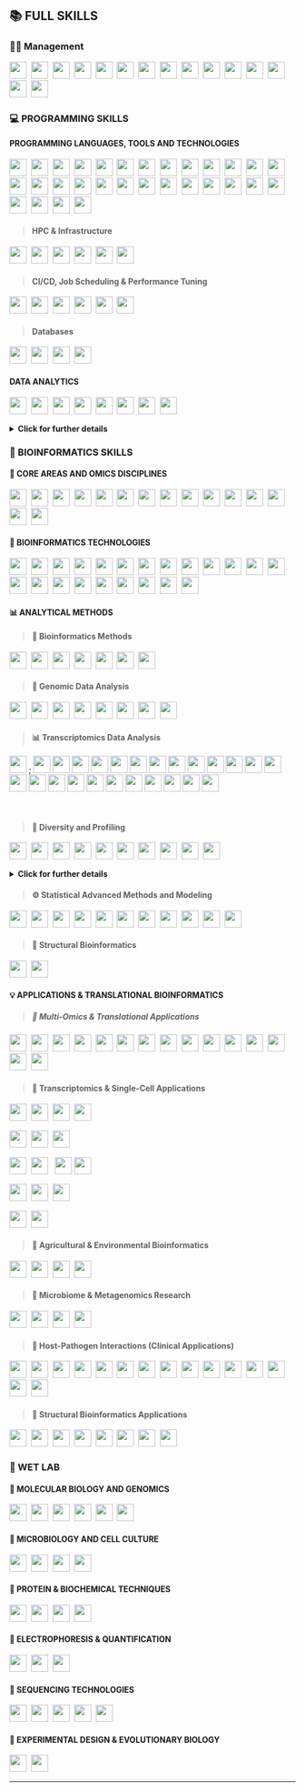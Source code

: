 
## 📚 FULL SKILLS

<!-- MANAGEMENT SKILLS -->
### 👨‍💼 Management
<img src="https://img.shields.io/badge/-Leadership-1CA9C9?style=flat" height="30">&nbsp;
<img src="https://img.shields.io/badge/-Communication-1CA9C9?style=flat" height="30">&nbsp;
<img src="https://img.shields.io/badge/-Teamwork-1CA9C9?style=flat" height="30">&nbsp;
<img src="https://img.shields.io/badge/-Strategic_Thinking-1CA9C9?style=flat" height="30">&nbsp;
<img src="https://img.shields.io/badge/-Agile_Methodologies-1CA9C9?style=flat" height="30">&nbsp;
<img src="https://img.shields.io/badge/-Scrum-1CA9C9?style=flat" height="30">&nbsp;
<img src="https://img.shields.io/badge/-Kanban-1CA9C9?style=flat" height="30">&nbsp;
<img src="https://img.shields.io/badge/-Mentoring-1CA9C9?style=flat" height="30">&nbsp;
<img src="https://img.shields.io/badge/-Team_Building-1CA9C9?style=flat" height="30">&nbsp;
<img src="https://img.shields.io/badge/-Feedback_and_Coaching-1CA9C9?style=flat" height="30">&nbsp;
<img src="https://img.shields.io/badge/-Interpersonal_Skills-1CA9C9?style=flat" height="30">&nbsp;
<img src="https://img.shields.io/badge/-Creativity_and_Innovation-1CA9C9?style=flat" height="30">&nbsp;
<img src="https://img.shields.io/badge/-Adaptability-1CA9C9?style=flat" height="30">&nbsp;
<img src="https://img.shields.io/badge/-Problem_Solving-1CA9C9?style=flat" height="30">&nbsp;
<img src="https://img.shields.io/badge/-Project_Management-1CA9C9?style=flat" height="30">&nbsp;


### 💻 PROGRAMMING SKILLS

#### PROGRAMMING LANGUAGES, TOOLS AND TECHNOLOGIES

<img src="https://img.shields.io/badge/-Python-05122A?style=flat&logo=python" height="30">&nbsp;
<img src="https://img.shields.io/badge/R-05122A?style=flat&logo=r&logoColor=blue&color=0B2C4A" height="30">&nbsp;
<img src="https://img.shields.io/badge/Shell_Script-05122A?style=flat&logo=gnu-bash&logoColor=white" height="30">&nbsp;
<img src="https://img.shields.io/badge/-Perl-05122A?style=flat&logo=perl" height="30">&nbsp;
<img src="https://img.shields.io/badge/-BASH-05122A?style=flat&logo=gnu-bash" height="30">&nbsp;
<img src="https://img.shields.io/badge/-Linux_Systems-005571?style=flat&logo=linux" height="30">&nbsp;
<img src="https://img.shields.io/badge/-Docker-005571?style=flat&logo=docker" height="30">&nbsp;
<img src="https://img.shields.io/badge/-Snakemake-005571?style=flat" height="30">&nbsp;
<img src="https://img.shields.io/badge/-Nextflow-005571?style=flat" height="30">&nbsp;
<img src="https://img.shields.io/badge/VIM-109989.svg?&style=flat&logo=vim&logoColor=white" height="30">&nbsp;
<img src="https://img.shields.io/badge/fastapi-109989?style=flat&logo=FASTAPI&logoColor=white" height="30">&nbsp;
<img src="https://img.shields.io/badge/-Git_&_Version_Control-109989?style=flat&logo=git" height="30">&nbsp;
<img src="https://img.shields.io/badge/-Jupyter_Notebooks-109989?style=flat&logo=jupyter" height="30">&nbsp;
<img src="https://img.shields.io/badge/-RMarkdown-109989?style=flat" height="30">&nbsp;
<img src="https://img.shields.io/badge/-Regular_Expressions-109989?style=flat" height="30">&nbsp;
<img src="https://img.shields.io/badge/-Markdown_&_LaTeX_for_Docs-109989?style=flat" height="30">&nbsp;
<img src="https://img.shields.io/badge/Jupyter-44A833.svg?&style=flat&logo=Jupyter&logoColor=white" height="30">&nbsp;
<img src="https://img.shields.io/badge/conda-44A833.svg?&style=flat&logo=anaconda&logoColor=white" height="30">&nbsp;
<img src="https://img.shields.io/badge/-Conda/Virtualenv-44A833?style=flat" height="30">&nbsp;
<img src="https://img.shields.io/badge/-Poetry-44A833?style=flat&logo=python&logoColor=white" height="30">&nbsp;
<img src="https://img.shields.io/badge/RStudio-44A833?style=flat&logo=RStudio&logoColor=white" height="30">&nbsp;
<img src="https://img.shields.io/badge/Visual_Studio_Code-44A833?style=flat&logo=visual%20studio%20code&logoColor=white" height="30">&nbsp;
<img src="https://img.shields.io/badge/-Software_Development-092E20?style=flat" height="30">&nbsp;
<img src="https://img.shields.io/badge/Django-092E20?style=flat&logo=django&logoColor=white" height="30">&nbsp;
<img src="https://img.shields.io/badge/Flask-092E20?style=flat&logo=flask&logoColor=white" height="30">&nbsp;
<img src="https://img.shields.io/badge/-R_Shiny-092E20?style=flat&logo=r" height="30">&nbsp;
<img src="https://img.shields.io/badge/Amazon_AWS-232F3E?style=flat&logo=amazon-aws&logoColor=white" height="30">&nbsp;
<img src="https://img.shields.io/badge/-AWS,_GCP,_Azure-232F3E?style=flat" height="30">&nbsp;
<img src="https://img.shields.io/badge/-Cloud_Computing-232F3E?style=flat" height="30">&nbsp;
<img src="https://img.shields.io/badge/-Virtualization_(VirtualBox,_VMWare)-232F3E?style=flat" height="30">&nbsp;

> #### HPC & Infrastructure

<img src="https://img.shields.io/badge/-HPC-87CEFA?style=flat" height="30">&nbsp;
<img src="https://img.shields.io/badge/-Sys_Administration-87CEFA?style=flat" height="30">&nbsp;
<img src="https://img.shields.io/badge/-Cluster_and_Server_Design-87CEFA?style=flat" height="30">&nbsp;
<img src="https://img.shields.io/badge/-Hardware_Knowledge-87CEFA?style=flat" height="30">&nbsp;
<img src="https://img.shields.io/badge/-Backup_and_Disaster_Recovery-87CEFA?style=flat" height="30">&nbsp;
<img src="https://img.shields.io/badge/-Security_&_Permissions_Management-87CEFA?style=flat" height="30">&nbsp;

> #### CI/CD, Job Scheduling & Performance Tuning

<img src="https://img.shields.io/badge/-Shell_Scripting_for_Maintenance-1E90E8?style=flat" height="30">&nbsp;
<img src="https://img.shields.io/badge/-CI/CD_(GitHub_Actions,_GitLab_CI)-1E90E8?style=flat" height="30">&nbsp;
<img src="https://img.shields.io/badge/-Big_Data_Pipelines-1E90E8?style=flat" height="30">&nbsp;
<img src="https://img.shields.io/badge/-Load_Balancing_&_Parallel_Processing-1E90E8?style=flat" height="30">&nbsp;
<img src="https://img.shields.io/badge/-Job_Scheduling_(SLURM,_PBS)-1E90E8?style=flat" height="30">&nbsp;
<img src="https://img.shields.io/badge/-Pipeline_Profiling_&_Optimization-1E90E8?style=flat" height="30">&nbsp;

> #### Databases

<img src="https://img.shields.io/badge/MySQL-316192?style=flat&logo=mysql&logoColor=white" height="30">&nbsp;
<img src="https://img.shields.io/badge/-SQlite-316192?style=flat&logo=sqlite&logoColor=A8B9CC" height="30">&nbsp;
<img src="https://img.shields.io/badge/PostgreSQL-316192?style=flat&logo=postgresql&logoColor=green" height="30">&nbsp;
<img src="https://img.shields.io/badge/-SQL-316192?style=flat&logo=sqlite" height="30">&nbsp;

#### DATA ANALYTICS

<img src="https://img.shields.io/badge/-R-F37626?style=flat&logo=r&logoColor=white" height="30">&nbsp;
<img src="https://img.shields.io/badge/-Python-F37626?style=flat&logo=python&logoColor=white" height="30">&nbsp;
<img src="https://img.shields.io/badge/-SQL-F37626?style=flat&logo=sqlite&logoColor=white" height="30">&nbsp;
<img src="https://img.shields.io/badge/-Excel-F37626?style=flat&logo=microsoft-excel&logoColor=white" height="30">&nbsp;
<img src="https://img.shields.io/badge/-Tableau-F37626?style=flat&logo=tableau&logoColor=white" height="30">&nbsp;
<img src="https://img.shields.io/badge/-Power_BI-F37626?style=flat&logo=microsoft-powerbi&logoColor=white" height="30">&nbsp;
<img src="https://img.shields.io/badge/-Machine_Learning-F37626?style=flat" height="30">&nbsp;
<img src="https://img.shields.io/badge/-Jupyter_Notebooks-F37626?style=flat&logo=jupyter&logoColor=white" height="30">&nbsp;

<details>
  <summary><strong>Click for further details</strong></summary>

<img src="https://img.shields.io/badge/-tidyverse-635CA1?style=flat&logo=r&logoColor=white" height="20"> &nbsp;
<img src="https://img.shields.io/badge/-dplyr-1E90FF?style=flat&logo=r&logoColor=white" height="20"> &nbsp;
<img src="https://img.shields.io/badge/-ggplot2-0099C9?style=flat&logo=r&logoColor=white" height="20"> &nbsp;
<img src="https://img.shields.io/badge/-tidyr-00CED1?style=flat&logo=r&logoColor=white" height="20"> &nbsp;
<img src="https://img.shields.io/badge/-readr-4682B4?style=flat&logo=r&logoColor=white" height="20"> &nbsp;
<img src="https://img.shields.io/badge/-forcats-4169E1?style=flat&logo=r&logoColor=white" height="20"> &nbsp;
<img src="https://img.shields.io/badge/-lubridate-5F9EA0?style=flat&logo=r&logoColor=white" height="20"> &nbsp;
<img src="https://img.shields.io/badge/-stringr-4B0082?style=flat&logo=r&logoColor=white" height="20"> &nbsp;
<img src="https://img.shields.io/badge/-data.table-FFD700?style=flat&logo=r&logoColor=black" height="20"> &nbsp;
<img src="https://img.shields.io/badge/-plotly-F44747?style=flat&logo=plotly&logoColor=white" height="20"> &nbsp;
<img src="https://img.shields.io/badge/-shiny-FF69B4?style=flat&logo=r&logoColor=white" height="20"> &nbsp;
<img src="https://img.shields.io/badge/-caret-FF8C00?style=flat&logo=r&logoColor=white" height="20"> &nbsp;
<img src="https://img.shields.io/badge/-randomForest-228B22?style=flat&logo=r&logoColor=white" height="20"> &nbsp;
<img src="https://img.shields.io/badge/-survival-DC143C?style=flat&logo=r&logoColor=white" height="20"> &nbsp;
<img src="https://img.shields.io/badge/-ggpubr-8A2BE2?style=flat&logo=r&logoColor=white" height="20"> &nbsp;
<img src="https://img.shields.io/badge/-pandas-150458?style=flat&logo=pandas&logoColor=white" height="20">&nbsp;
<img src="https://img.shields.io/badge/-NumPy-013243?style=flat&logo=numpy&logoColor=white" height="20">&nbsp;
<img src="https://img.shields.io/badge/-Matplotlib-11557C?style=flat&logo=plotly&logoColor=white" height="20">&nbsp; 
<img src="https://img.shields.io/badge/-Seaborn-3D3D3D?style=flat&logo=python&logoColor=white" height="20">&nbsp;
<img src="https://img.shields.io/badge/-SciPy-8CAAE6?style=flat&logo=scipy&logoColor=white" height="20">&nbsp;
<img src="https://img.shields.io/badge/-Statsmodels-888888?style=flat&logo=python&logoColor=white" height="20">&nbsp;
<img src="https://img.shields.io/badge/-Plotly-3F4F75?style=flat&logo=plotly&logoColor=white" height="20">&nbsp;
<img src="https://img.shields.io/badge/-Altair-FF4C4C?style=flat&logo=python&logoColor=white" height="20">&nbsp;
<img src="https://img.shields.io/badge/-Scikit--learn-F7931E?style=flat&logo=scikit-learn&logoColor=white" height="20">&nbsp;
<img src="https://img.shields.io/badge/-XGBoost-FF6600?style=flat&logo=python&logoColor=white" height="20">&nbsp;
<img src="https://img.shields.io/badge/-LightGBM-9ACD32?style=flat&logo=python&logoColor=white" height="20">&nbsp;

</details>

### 🧬 BIOINFORMATICS SKILLS
#### 🧬 CORE AREAS AND OMICS DISCIPLINES

<img src="https://img.shields.io/badge/-Genomics-FFA500?style=flat" height="30">&nbsp;
<img src="https://img.shields.io/badge/-Transcriptomics-F4A460?style=flat" height="30">&nbsp;
<img src="https://img.shields.io/badge/-Single_Cell-FFB6C1?style=flat" height="30">&nbsp;
<img src="https://img.shields.io/badge/-Spatial_RNASeq-DB7093?style=flat" height="30">&nbsp;
<img src="https://img.shields.io/badge/-Proteomics-DA70D6?style=flat" height="30">&nbsp;
<img src="https://img.shields.io/badge/-Metabolomics-DB7093?style=flat" height="30">&nbsp;
<img src="https://img.shields.io/badge/-ChIP_Seq/ATAC_Seq-4682B4?style=flat" height="30">&nbsp;
<img src="https://img.shields.io/badge/-Epigenomics-BC8F8F?style=flat" height="30">&nbsp;
<img src="https://img.shields.io/badge/-Multiomics_Analysis-D8BFD8?style=flat" height="30">&nbsp;
<img src="https://img.shields.io/badge/-Metagenomics-6495ED?style=flat" height="30">&nbsp;
<img src="https://img.shields.io/badge/-Comparative_Genomics-5F9EA0?style=flat" height="30">&nbsp;
<img src="https://img.shields.io/badge/-Ancient_DNA-1E90FF?style=flat" height="30">&nbsp;
<img src="https://img.shields.io/badge/-Lipidomics-FF69B4?style=flat" height="30">&nbsp;
<img src="https://img.shields.io/badge/-Glycomics-BC8F8F?style=flat" height="30">&nbsp;
<img src="https://img.shields.io/badge/-Structural_Bioinformatics-00CED1?style=flat" height="30">&nbsp;

#### 🔬 BIOINFORMATICS TECHNOLOGIES

<img src="https://img.shields.io/badge/-NGS-FF8C00?style=flat" height="30">&nbsp;
<img src="https://img.shields.io/badge/-De_novo_Assembly-00BFFF?style=flat" height="30">&nbsp;
<img src="https://img.shields.io/badge/-CRISPR--Cas-20B2AA?style=flat" height="30">&nbsp;
<img src="https://img.shields.io/badge/-Database_Management-5F9EA0?style=flat" height="30">&nbsp;
<img src="https://img.shields.io/badge/-Genome_Annotation-00FA9A?style=flat" height="30">&nbsp;
<img src="https://img.shields.io/badge/-Genome_Browsers-20B2AA?style=flat" height="30">&nbsp;
<img src="https://img.shields.io/badge/-Variant_Calling-8B0000?style=flat" height="30">&nbsp;
<img src="https://img.shields.io/badge/-Genetic_Variants_analysis-9932CC?style=flat" height="30">&nbsp;
<img src="https://img.shields.io/badge/-Haplotype_Analysis-CD5C5C?style=flat" height="30">&nbsp;
<img src="https://img.shields.io/badge/-eQTL_Analysis-DC143C?style=flat" height="30">&nbsp;
<img src="https://img.shields.io/badge/-RNA--Seq_Analysis-BA55D3?style=flat" height="30">&nbsp;
<img src="https://img.shields.io/badge/-Gene_Fusion_Detection-DC143C?style=flat" height="30">&nbsp;
<img src="https://img.shields.io/badge/-CNV_Analysis-8A2BE2?style=flat" height="30">&nbsp;
<img src="https://img.shields.io/badge/-Metabolic_Pathway_Analysis-FFB6C1?style=flat" height="30">&nbsp;
<img src="https://img.shields.io/badge/-Long_Read_Technologies-BC8F8F?style=flat" height="30">&nbsp;
<img src="https://img.shields.io/badge/-Expression_Profile_Analysis-1E90FF?style=flat" height="30">&nbsp;
<img src="https://img.shields.io/badge/-Differential_Expression_Analysis-FF6347?style=flat" height="30">&nbsp;
<img src="https://img.shields.io/badge/-Functional_Enrichment_Analysis-DAA520?style=flat" height="30">&nbsp;
<img src="https://img.shields.io/badge/-Biodiversity_and_Abundance_Analysis-32CD32?style=flat" height="30">&nbsp;
<img src="https://img.shields.io/badge/-ncRNA_and_microRNA_Analysis-BA55D3?style=flat" height="30">&nbsp;
<img src="https://img.shields.io/badge/-microRNA_Target_Prediction-9370DB?style=flat" height="30">&nbsp;
<img src="https://img.shields.io/badge/-Pattern_Analysis-FF8C00?style=flat" height="30">&nbsp;

#### 📊 ANALYTICAL METHODS

> #### 🔬 **Bioinformatics Methods**

<img src="https://img.shields.io/badge/-Statistical_Analysis-BDB76B?style=flat" height="30">&nbsp;
<img src="https://img.shields.io/badge/-Machine_Learning-BDB76B?style=flat" height="30">&nbsp;
<img src="https://img.shields.io/badge/-Data_Visualization-BDB76B?style=flat" height="30">&nbsp;
<img src="https://img.shields.io/badge/-Systems_Biology-BDB76B?style=flat" height="30">&nbsp;
<img src="https://img.shields.io/badge/-Phylogenetics-BDB76B?style=flat" height="30">&nbsp;
<img src="https://img.shields.io/badge/-Clustering_Analysis-BDB76B?style=flat" height="30">&nbsp;
<img src="https://img.shields.io/badge/-Dimensionality_Reduction-BDB76B?style=flat" height="30">&nbsp;

> #### 🧬 **Genomic Data Analysis**

<img src="https://img.shields.io/badge/-GWAS/Burden_Tests-6A5ACD?style=flat" height="30">&nbsp;
<img src="https://img.shields.io/badge/-Statistical_Modeling-6A5ACD?style=flat" height="30">&nbsp;
<img src="https://img.shields.io/badge/-Read_Mapping-6A5ACD?style=flat" height="30">&nbsp;
<img src="https://img.shields.io/badge/-Sequence_Alignment-6A5ACD?style=flat" height="30">&nbsp;
<img src="https://img.shields.io/badge/-Functional_Enrichment-6A5ACD?style=flat" height="30">&nbsp;
<img src="https://img.shields.io/badge/-De_Novo_and_Reference_Based_Assembly-6A5ACD?style=flat" height="30">&nbsp;
<img src="https://img.shields.io/badge/-Copy_Number_Variation_(CNV)_Detection-6A5ACD?style=flat" height="30">&nbsp;
<img src="https://img.shields.io/badge/-Mutational_Signature_Analysis-6A5ACD?style=flat" height="30">&nbsp;

> #### 📊 **Transcriptomics Data Analysis**

<img src="https://img.shields.io/badge/-Bulk_RNA--Seq_Analysis-BA55D3?style=flat" height="30"> ;
<img src="https://img.shields.io/badge/-Single--Cell_&_Spatial_Transcriptomics-BA55D3?style=flat" height="30"> 
<img src="https://img.shields.io/badge/-Quality_Control_&_Preprocessing-BA55D3?style=flat" height="30"> 
<img src="https://img.shields.io/badge/-Transcript_Quantification-BA55D3?style=flat" height="30">
<img src="https://img.shields.io/badge/-Gene_Expression_Profiling-BA55D3?style=flat" height="30">
<img src="https://img.shields.io/badge/-Differential_Gene_Expression_(DGE)-BA55D3?style=flat" height="30"> 
<img src="https://img.shields.io/badge/-Functional_Enrichment-BA55D3?style=flat" height="30"> 
<img src="https://img.shields.io/badge/-Alternative_Splicing_&_Isoform_Analysis-BA55D3?style=flat" height="30"> 
<img src="https://img.shields.io/badge/-Cell_Type_Identification_&_Clustering-BA55D3?style=flat" height="30"> 
<img src="https://img.shields.io/badge/-Trajectory_Inference-BA55D3?style=flat" height="30"> 
<img src="https://img.shields.io/badge/-pseudotime,_cell_fate-BA55D3?style=flat" height="30"> 
<img src="https://img.shields.io/badge/-Biomarker_Discovery-BA55D3?style=flat" height="30"> 
<img src="https://img.shields.io/badge/-Epitranscriptomics-BA55D3?style=flat" height="30"> 
<img src="https://img.shields.io/badge/-RNA_Modification_Profiling-BA55D3?style=flat" height="30"> 
<img src="https://img.shields.io/badge/-Long--Read_Transcriptomics-BA55D3?style=flat" height="30"> 
<img src="https://img.shields.io/badge/-Full--Length_Isoform_Detection-BA55D3?style=flat" height="30"> 
<img src="https://img.shields.io/badge/-Fusion_Gene_&_Novel_Transcript_Discovery-BA55D3?style=flat" height="30"> 
<img src="https://img.shields.io/badge/-Small_RNA_&_Non--Coding_RNA-BA55D3?style=flat" height="30"> 
<img src="https://img.shields.io/badge/-Multi--Omics_Integration-BA55D3?style=flat" height="30"> 
<img src="https://img.shields.io/badge/-RNA_+_Chromatin_(ATAC--seq)-BA55D3?style=flat" height="30"> 
<img src="https://img.shields.io/badge/-RNA_+_Proteomics-BA55D3?style=flat" height="30"> 
<img src="https://img.shields.io/badge/-Cross--Species_Comparative_Transcriptomics-BA55D3?style=flat" height="30"> 
<img src="https://img.shields.io/badge/-Dynamic_Transcriptomics-BA55D3?style=flat" height="30"> 
<img src="https://img.shields.io/badge/-Time--Series_Analysis-BA55D3?style=flat" height="30"> 
<img src="https://img.shields.io/badge/-Perturbation_Modeling-BA55D3?style=flat" height="30">

&nbsp;
> #### 🌱 **Diversity and Profiling**

<img src="https://img.shields.io/badge/-Alpha_and_Beta_Diversity_Analysis-009010?style=flat" height="30">&nbsp;
<img src="https://img.shields.io/badge/-Shannon_Index,_Bray–Curtis_dissimilarity-009010?style=flat" height="30">&nbsp;
<img src="https://img.shields.io/badge/-Functional_Profiling-009010?style=flat" height="30">&nbsp;
<img src="https://img.shields.io/badge/-Ordination_Methods-009010?style=flat" height="30">&nbsp;
<img src="https://img.shields.io/badge/-Taxonomic_Profiling-009010?style=flat" height="30">&nbsp;
<img src="https://img.shields.io/badge/-Strain_Level_Profiling_&_Variant_Detection-009010?style=flat" height="30">&nbsp;
<img src="https://img.shields.io/badge/-Assembly_&_Binning-009010?style=flat" height="30">&nbsp;
<img src="https://img.shields.io/badge/-Visualization_&_Statistical_Analysis-009010?style=flat" height="30">&nbsp;
<img src="https://img.shields.io/badge/-Integrated_Pipelines-009010?style=flat" height="30">&nbsp;
<img src="https://img.shields.io/badge/-Reference_Databases-009010?style=flat" height="30">&nbsp;

<details>
  <summary><strong>Click for further details</strong></summary>

  1. Taxonomic Profiling

<img src="https://img.shields.io/badge/-Kraken2-008080?style=flat&logo=python&logoColor=white" height="20">
<img src="https://img.shields.io/badge/-MetaPhlAn-4B0082?style=flat&logo=python&logoColor=white" height="20">
<img src="https://img.shields.io/badge/-Centrifuge-4682B4?style=flat&logo=python&logoColor=white" height="20">
<img src="https://img.shields.io/badge/-mOTUs-228B22?style=flat&logo=python&logoColor=white" height="20">
<img src="https://img.shields.io/badge/-GTDB_Tk-8B0000?style=flat&logo=python&logoColor=white" height="20">
<img src="https://img.shields.io/badge/-MMseqs2-4169E1?style=flat&logo=python&logoColor=white" height="20">

2. Functional Profiling

<img src="https://img.shields.io/badge/-HUMAnN3-0099C9?style=flat&logo=python&logoColor=white" height="20">  
<img src="https://img.shields.io/badge/-MetaCyc-FF8C00?style=flat&logo=python&logoColor=white" height="20">  
<img src="https://img.shields.io/badge/-eggNOG_mapper-5F9EA0?style=flat&logo=python&logoColor=white" height="20">  
<img src="https://img.shields.io/badge/-KEGG_Mapper-DC143C?style=flat&logo=python&logoColor=white" height="20">  
<img src="https://img.shields.io/badge/-COG-8A2BE2?style=flat&logo=python&logoColor=white" height="20">  
<img src="https://img.shields.io/badge/-DRAM-4B0082?style=flat&logo=python&logoColor=white" height="20">  

3. Alpha & Beta Diversity Analysis

<img src="https://img.shields.io/badge/-QIIME2-635CA1?style=flat&logo=python&logoColor=white" height="20">  
<img src="https://img.shields.io/badge/-phyloseq-1E90FF?style=flat&logo=r&logoColor=white" height="20">  
<img src="https://img.shields.io/badge/-vegan-00CED1?style=flat&logo=r&logoColor=white" height="20">  
<img src="https://img.shields.io/badge/-MicrobiomeAnalyst-FFD700?style=flat&logo=r&logoColor=black" height="20">  
<img src="https://img.shields.io/badge/-ANCOM_BC-FF69B4?style=flat&logo=r&logoColor=white" height="20">  

4. Strain-Level Profiling & Variant Detection

<img src="https://img.shields.io/badge/-StrainPhlAn-228B22?style=flat&logo=python&logoColor=white" height="20">  
<img src="https://img.shields.io/badge/-MIDAS-8B0000?style=flat&logo=python&logoColor=white" height="20">  
<img src="https://img.shields.io/badge/-Sourmash-4169E1?style=flat&logo=python&logoColor=white" height="20">  
<img src="https://img.shields.io/badge/-metaSNV-0099C9?style=flat&logo=python&logoColor=white" height="20">  

5. Assembly & Binning

<img src="https://img.shields.io/badge/-MEGAHIT-FF8C00?style=flat&logo=python&logoColor=white" height="20">  
<img src="https://img.shields.io/badge/-metaSPAdes-5F9EA0?style=flat&logo=python&logoColor=white" height="20">  
<img src="https://img.shields.io/badge/-MaxBin2-DC143C?style=flat&logo=python&logoColor=white" height="20">  
<img src="https://img.shields.io/badge/-MetaBAT2-8A2BE2?style=flat&logo=python&logoColor=white" height="20">  
<img src="https://img.shields.io/badge/-dRep-4B0082?style=flat&logo=python&logoColor=white" height="20">  
<img src="https://img.shields.io/badge/-CheckM-635CA1?style=flat&logo=python&logoColor=white" height="20">  

6. Visualization & Statistical Analysis

<img src="https://img.shields.io/badge/-ggplot2-1E90FF?style=flat&logo=r&logoColor=white" height="20">  
<img src="https://img.shields.io/badge/-PICRUSt2-00CED1?style=flat&logo=r&logoColor=white" height="20">  
<img src="https://img.shields.io/badge/-LEfSe-FFD700?style=flat&logo=r&logoColor=black" height="20">  
<img src="https://img.shields.io/badge/-STAMP-FF69B4?style=flat&logo=r&logoColor=white" height="20">  
<img src="https://img.shields.io/badge/-Krona-228B22?style=flat&logo=python&logoColor=white" height="20">  

7. Integrated Pipelines

<img src="https://img.shields.io/badge/-QIIME2-8B0000?style=flat&logo=python&logoColor=white" height="20">  
<img src="https://img.shields.io/badge/-MGnify-4169E1?style=flat&logo=python&logoColor=white" height="20">  
<img src="https://img.shields.io/badge/-SqueezeMeta-0099C9?style=flat&logo=python&logoColor=white" height="20">  
<img src="https://img.shields.io/badge/-ATLAS-FF8C00?style=flat&logo=python&logoColor=white" height="20">  

8. Reference Databases

<img src="https://img.shields.io/badge/-NCBI_RefSeq-5F9EA0?style=flat&logo=python&logoColor=white" height="20">  
<img src="https://img.shields.io/badge/-GTDB-DC143C?style=flat&logo=python&logoColor=white" height="20">  
<img src="https://img.shields.io/badge/-UniProt-8A2BE2?style=flat&logo=python&logoColor=white" height="20">  
<img src="https://img.shields.io/badge/-IMG_M-4B0082?style=flat&logo=python&logoColor=white" height="20">  
</details>


> #### ⚙️ **Statistical Advanced Methods and Modeling**

<img src="https://img.shields.io/badge/-Multi--omics_Factor_Analysis_(MOFA)-20B2AA?style=flat" height="30">&nbsp;
<img src="https://img.shields.io/badge/-Canonical_Correlation_Analysis_(CCA)-20B2AA?style=flat" height="30">&nbsp;
<img src="https://img.shields.io/badge/-Similarity_Network_Fusion_(SNF)-20B2AA?style=flat" height="30">&nbsp;
<img src="https://img.shields.io/badge/-Feature_Selection_/_Importance_Ranking-20B2AA?style=flat" height="30">&nbsp;
<img src="https://img.shields.io/badge/-Predictive_Modeling-20B2AA?style=flat" height="30">&nbsp;
<img src="https://img.shields.io/badge/-Autoencoders_/_Deep_Learning_Models-20B2AA?style=flat" height="30">&nbsp;
<img src="https://img.shields.io/badge/-Zero--Inflated_Models-20B2AA?style=flat" height="30">&nbsp;
<img src="https://img.shields.io/badge/-Bayesian_Hierarchical_Models-20B2AA?style=flat" height="30">&nbsp;
<img src="https://img.shields.io/badge/-False_Discovery_Rate_Control-20B2AA?style=flat" height="30">&nbsp;
<img src="https://img.shields.io/badge/-Multivariate_Analysis-20B2AA?style=flat" height="30">&nbsp;
<img src="https://img.shields.io/badge/-Hidden_Markov_Models_(HMMs)-20B2AA?style=flat" height="30">&nbsp;

> #### 🧬 **Structural Bioinformatics**

<img src="https://img.shields.io/badge/-Protein--modelling-DC143C?style=flat" height="30">&nbsp;
<img src="https://img.shields.io/badge/-Protein--ligand_prediction-DC143C?style=flat" height="30">&nbsp;

#### 💡 APPLICATIONS & TRANSLATIONAL BIOINFORMATICS

> ##### 🧬 Multi-Omics & Translational Applications

<img src="https://img.shields.io/badge/-Precision_Medicine-A0522D?style=flat" height="30">&nbsp;
<img src="https://img.shields.io/badge/-Personalized_Therapies-A0522D?style=flat" height="30">&nbsp;
<img src="https://img.shields.io/badge/-Genetic_Variant_Interpretation-A0522D?style=flat" height="30">&nbsp;
<img src="https://img.shields.io/badge/-Clinical_Genomics-A0522D?style=flat" height="30">&nbsp;
<img src="https://img.shields.io/badge/-Cancer_Genomics-A0522D?style=flat" height="30">&nbsp;
<img src="https://img.shields.io/badge/-Disease_Prediction_&_Prognosis-A0522D?style=flat" height="30">&nbsp;
<img src="https://img.shields.io/badge/-Omics_based_Diagnostics-A0522D?style=flat" height="30">&nbsp;
<img src="https://img.shields.io/badge/-Biomarker_Discovery-A0522D?style=flat" height="30">&nbsp;
<img src="https://img.shields.io/badge/-Pharmacogenomics-A0522D?style=flat" height="30">&nbsp;
<img src="https://img.shields.io/badge/-Gene_Therapy_Strategies-A0522D?style=flat" height="30">&nbsp;
<img src="https://img.shields.io/badge/-Epidemiological_Genomics-A0522D?style=flat" height="30">&nbsp;
<img src="https://img.shields.io/badge/-Biodiversity_Assessment-A0522D?style=flat" height="30">&nbsp;
<img src="https://img.shields.io/badge/-Metabolic_Engineering-A0522D?style=flat" height="30">&nbsp;
<img src="https://img.shields.io/badge/-Ancient_DNA-A0522D?style=flat" height="30">&nbsp;
<img src="https://img.shields.io/badge/-CRISPR--Cas_Design-A0522D?style=flat" height="30">&nbsp;

> #### 🧫 Transcriptomics & Single-Cell Applications

<!-- Cellular & Tissue Profiling -->

<img src="https://img.shields.io/badge/-Cell_Type_Identification_in_Tissues-8A2BE2?style=flat" height="30">&nbsp;
<img src="https://img.shields.io/badge/-Immune_Cell_Profiling_in_Single_Cell_Data-8A2BE2?style=flat" height="30">&nbsp;
<img src="https://img.shields.io/badge/-Tumor_Heterogeneity_Assessment-8A2BE2?style=flat" height="30">&nbsp;
<img src="https://img.shields.io/badge/-Spatial_Transcriptomics_for_Tumor_Microenvironments-8A2BE2?style=flat" height="30">&nbsp;

<!-- Gene Expression Analysis -->

<img src="https://img.shields.io/badge/-Gene_Expression_Profiling-3CB371?style=flat" height="30">&nbsp;
<img src="https://img.shields.io/badge/-Single_Cell_Gene_Expression_Analysis-3CB371?style=flat" height="30">&nbsp;
<img src="https://img.shields.io/badge/-Time_Series_Transcriptomics_for_Disease_Models-3CB371?style=flat" height="30">&nbsp;

<!--Disease & Clinical Applications -->

<img src="https://img.shields.io/badge/-Transcriptomic_Biomarker_Discovery-FF8C00?style=flat" height="30">&nbsp;
<img src="https://img.shields.io/badge/-Differential_Transcript_Usage_in_Disease-FF8C00?style=flat" height="30"> &nbsp;
<img src="https://img.shields.io/badge/-Transcriptomics_in_Precision_Oncology-FF8C00?style=flat" height="30">
<img src="https://img.shields.io/badge/-Drug_Response_Prediction_via_Transcriptomics-FF8C00?style=flat" height="30"> &nbsp;

<!-- Developmental & Dynamic Analysis -->

<img src="https://img.shields.io/badge/-Pseudotime_Analysis_in_Development-8B0000?style=flat" height="30">&nbsp;
<img src="https://img.shields.io/badge/-Cell_State_Transition_Tracking-8B0000?style=flat" height="30">&nbsp;
<img src="https://img.shields.io/badge/-Lineage_Reconstruction_in_Single_Cell_Data-8B0000?style=flat" height="30"> &nbsp;

<!--Systems Biology & Integration -->

<img src="https://img.shields.io/badge/-Single_Cell_Multi_Omics_Integration-00BFFF?style=flat" height="30">&nbsp;
<img src="https://img.shields.io/badge/-Pathway_Level_Transcriptomic_Signature_Analysis-00BFFF?style=flat" height="30">&nbsp; 


> #### 🌱 Agricultural & Environmental Bioinformatics

<img src="https://img.shields.io/badge/-Agrigenomics-008080?style=flat" height="30">&nbsp;
<img src="https://img.shields.io/badge/-Environmental_Bioinformatics-008080?style=flat" height="30">&nbsp;
<img src="https://img.shields.io/badge/-Biodiversity_Assessment-008080?style=flat" height="30">&nbsp;
<img src="https://img.shields.io/badge/-Metagenomics_for_Ecosystem_Health-008080?style=flat" height="30">&nbsp;

> #### 🦠 Microbiome & Metagenomics Research

<img src="https://img.shields.io/badge/-Microbiome_Research-2F4F4F?style=flat" height="30">&nbsp;
<img src="https://img.shields.io/badge/-Nutrigenomics-2F4F4F?style=flat" height="30">&nbsp;
<img src="https://img.shields.io/badge/-Forensic_Bioinformatics-2F4F4F?style=flat" height="30">&nbsp;
<img src="https://img.shields.io/badge/-Microbiome_Therapeutics-2F4F4F?style=flat" height="30">&nbsp;

> #### 🦠 Host-Pathogen Interactions (Clinical Applications)

<img src="https://img.shields.io/badge/-Infectious_Disease_Genomics-DC143C?style=flat" height="30">&nbsp;
<img src="https://img.shields.io/badge/-Host_Pathogen_Interactions-DC143C?style=flat" height="30">&nbsp;
<img src="https://img.shields.io/badge/-Pathogen_Genomic_Analysis-DC143C?style=flat" height="30">&nbsp;
<img src="https://img.shields.io/badge/-Antibiotic_Resistance_Genomics-DC143C?style=flat" height="30">&nbsp;
<img src="https://img.shields.io/badge/-Pathogen_Variant_Analysis-DC143C?style=flat" height="30">&nbsp;
<img src="https://img.shields.io/badge/-Host_Immune_Response_Modeling-DC143C?style=flat" height="30">&nbsp;
<img src="https://img.shields.io/badge/-Pathogen_Typing_and_Identification-DC143C?style=flat" height="30">&nbsp;
<img src="https://img.shields.io/badge/-Infectious_Disease_Epidemiology-DC143C?style=flat" height="30">&nbsp;
<img src="https://img.shields.io/badge/-Antimicrobial_Resistance_Profiling-DC143C?style=flat" height="30">&nbsp;
<img src="https://img.shields.io/badge/-Drug_Resistance_Mapping_&_Surveillance-DC143C?style=flat" height="30">&nbsp;
<img src="https://img.shields.io/badge/-Pathogen_Host_Interaction_Networks-DC143C?style=flat" height="30">&nbsp;
<img src="https://img.shields.io/badge/-Microbiome_Impact_on_Infectious_Diseases-DC143C?style=flat" height="30">&nbsp;
<img src="https://img.shields.io/badge/-Virulence_Factor_Discovery-DC143C?style=flat" height="30">&nbsp;
<img src="https://img.shields.io/badge/-Pathogen_Evolution_and_Transmission-DC143C?style=flat" height="30">&nbsp;
<img src="https://img.shields.io/badge/-Pathogen_Surveillance-DC143C?style=flat" height="30">&nbsp;

> #### 🧱 Structural Bioinformatics Applications

<img src="https://img.shields.io/badge/-Protein_Protein_Interaction_Prediction-7B68EE?style=flat" height="30">&nbsp;
<img src="https://img.shields.io/badge/-Drug_Discovery_through_Structural_Bioinformatics-7B68EE?style=flat" height="30">&nbsp;
<img src="https://img.shields.io/badge/-Protein_Structure_Based_Drug_Design-7B68EE?style=flat" height="30">&nbsp;
<img src="https://img.shields.io/badge/-Molecular_Dynamics_Simulations_in_Drug_Design-7B68EE?style=flat" height="30">&nbsp;
<img src="https://img.shields.io/badge/-Structural_Variants_and_Disease_Association-7B68EE?style=flat" height="30">&nbsp;
<img src="https://img.shields.io/badge/-Antibody_Engineering-7B68EE?style=flat" height="30">&nbsp;
<img src="https://img.shields.io/badge/-Structural_Genomics-7B68EE?style=flat" height="30">&nbsp;
<img src="https://img.shields.io/badge/-Drug_Repurposing-7B68EE?style=flat" height="30">&nbsp;


<!-- WET LAB -->
### 🧪 WET LAB

#### 🧬 MOLECULAR BIOLOGY AND GENOMICS

<img src="https://img.shields.io/badge/-Molecular_Biology-FF69B4?style=flat" height="30">&nbsp;
<img src="https://img.shields.io/badge/-Genetic_Engineering-FF69B4?style=flat" height="30">&nbsp;
<img src="https://img.shields.io/badge/-PCR-FF69B4?style=flat" height="30">&nbsp;
<img src="https://img.shields.io/badge/-DNA/RNA_Purification-FF69B4?style=flat" height="30">&nbsp;
<img src="https://img.shields.io/badge/-Gene_Expression_Analysis-FF69B4?style=flat" height="30">&nbsp;
<img src="https://img.shields.io/badge/-cDNA_Synthesis-FF69B4?style=flat" height="30">&nbsp;

#### 🧫 MICROBIOLOGY AND CELL CULTURE

<img src="https://img.shields.io/badge/-Microbiology-800080?style=flat" height="30">&nbsp;
<img src="https://img.shields.io/badge/-Cell_Biology-800080?style=flat" height="30">&nbsp;
<img src="https://img.shields.io/badge/-Cell_Culture-800080?style=flat" height="30">&nbsp;
<img src="https://img.shields.io/badge/-Sterile_Techniques-800080?style=flat" height="30">&nbsp; 

#### 🧪 PROTEIN & BIOCHEMICAL TECHNIQUES

<img src="https://img.shields.io/badge/-Proteins_Purification-DDA0DD?style=flat" height="30">&nbsp;
<img src="https://img.shields.io/badge/-SDS--PAGE-DDA0DD?style=flat" height="30">&nbsp;
<img src="https://img.shields.io/badge/-Western_Blot-DDA0DD?style=flat" height="30">&nbsp;
<img src="https://img.shields.io/badge/-Spectrophotometry-DDA0DD?style=flat" height="30">&nbsp; 

#### 🔬 ELECTROPHORESIS & QUANTIFICATION

<img src="https://img.shields.io/badge/-Electrophoresis-C71585?style=flat" height="30">&nbsp;
<img src="https://img.shields.io/badge/-Quantitative_methods-C71585?style=flat" height="30">&nbsp;
<img src="https://img.shields.io/badge/-Gel_Documentation-C71585?style=flat" height="30">&nbsp; 

#### 🧬 SEQUENCING TECHNOLOGIES

<img src="https://img.shields.io/badge/-NGS_Technologies-FF6347?style=flat" height="30">&nbsp;
<img src="https://img.shields.io/badge/-Illumina-FF6347?style=flat" height="30">&nbsp;
<img src="https://img.shields.io/badge/-Nanopore-FF6347?style=flat" height="30">&nbsp;
<img src="https://img.shields.io/badge/-PacBio-FF6347?style=flat" height="30">&nbsp;
<img src="https://img.shields.io/badge/-Sanger-FF6347?style=flat" height="30"> 

#### 🔬 EXPERIMENTAL DESIGN & EVOLUTIONARY BIOLOGY

<img src="https://img.shields.io/badge/-Experiments_Design-FF1493?style=flat" height="30">&nbsp;
<img src="https://img.shields.io/badge/-Evolutionary_Biology-FF1493?style=flat" height="30"> &nbsp;

---
